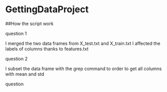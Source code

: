 # GettingDataProject

##How the script work

question 1

I merged the two data frames from X_test.txt and X_train.txt
I affected the labels of columns thanks to features.txt

question 2

I subset the data frame with the grep command to order to get all columns with mean and std

question
